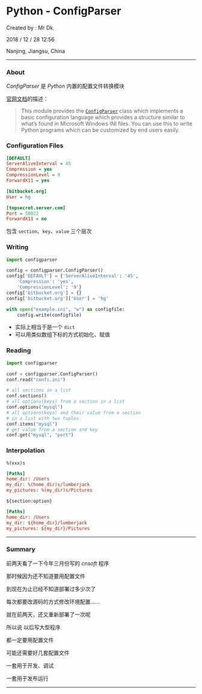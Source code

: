# Python - ConfigParser

Created by : Mr Dk.

2018 / 12 / 28 12:56

Nanjing, Jiangsu, China

---

### About

_ConfigParser_ 是 _Python_ 内置的配置文件转换模块

[官网文档](https://docs.python.org/3.7/library/configparser.html)的描述：

> This module provides the [`ConfigParser`](https://docs.python.org/3.7/library/configparser.html#configparser.ConfigParser) class which implements a basic configuration language which provides a structure similar to what’s found in Microsoft Windows INI files.  You can use this to write Python programs which can be customized by end users easily.

### Configuration Files

```ini
[DEFAULT]
ServerAliveInterval = 45
Compression = yes
CompressionLevel = 9
ForwardX11 = yes

[bitbucket.org]
User = hg

[topsecret.server.com]
Port = 50022
ForwardX11 = no
```

包含 `section`、`key`、`value` 三个层次

### Writing

```python
import configparser

config = configparser.ConfigParser()
config['DEFAULT'] = {'ServerAliveInterval': '45',
    'Compression': 'yes',
    'CompressionLevel': '9'}
config['bitbucket.org'] = {}
config['bitbucket.org']['User'] = 'hg'

with open("example.ini", "w") as configfile:
    config.write(configfile)
```

* 实际上相当于是一个 `dict`
* 可以用类似数组下标的方式初始化、赋值

### Reading

```python
import configparser

conf = configparser.ConfigParser()
conf.read("confi.ini")

# all sections in a list
conf.sections()
# all options(keys) from a section in a list
conf.options("mysql")
# all options(keys) and their value from a section
# in a list with two tuples
conf.items("mysql")
# get value from a section and key
conf.get("mysql", "port")
```

### Interpolation

`%(xxx)s`

```ini
[Paths]
home_dir: /Users
my_dir: %(home_dir)s/lumberjack
my_pictures: %(my_dir)s/Pictures
```

`${section:option}`

```ini
[Paths]
home_dir: /Users
my_dir: ${home_dir}/lumberjack
my_pictures: ${my_dir}/Pictures
```

---

### Summary

前两天看了一下今年三月份写的 _cnsoft_ 程序

那时候因为还不知道要用配置文件

到现在为止已经不知道部署过多少次了

每次都要改源码的方式修改环境配置......

就在前两天，还又重新部署了一次呢

所以说 以后写大型程序

都一定要用配置文件

可能还需要好几套配置文件

一套用于开发、调试

一套用于发布运行

---

